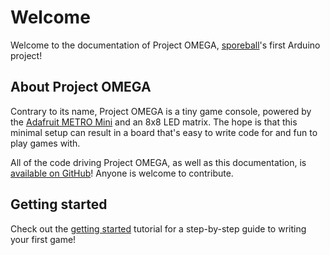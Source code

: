 # Welcome

Welcome to the documentation of Project OMEGA, [sporeball](https://github.com/sporeball)'s first Arduino project!

## About Project OMEGA

Contrary to its name, Project OMEGA is a tiny game console, powered by the [Adafruit METRO Mini](https://www.adafruit.com/product/2590) and an 8x8 LED matrix. The hope is that this minimal setup can result in a board that's easy to write code for and fun to play games with.

All of the code driving Project OMEGA, as well as this documentation, is [available on GitHub](https://github.com/sporeball/project-omega)! Anyone is welcome to contribute.

## Getting started

Check out the [getting started](getting-started.md) tutorial for a step-by-step guide to writing your first game!
